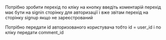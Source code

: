 Потрібно зробити перехід по кліку на кнопку ввeдіть коментарій перехід має бути на signin сторінку для авторизації і вже звітам перехід на сторінку signup якщо не зареєстрований

Потрібно передати id авторизованого користувача тобто id = user_id і по кліку передати comment_id